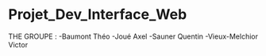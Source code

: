# Projet_Dev_Interface_Web

THE GROUPE :
-Baumont Théo
-Joué Axel
-Sauner Quentin
-Vieux-Melchior Victor
